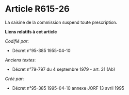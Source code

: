 # Article R615-26

La saisine de la commission suspend toute prescription.

**Liens relatifs à cet article**

_Codifié par_:

  - Décret n°95-385 1955-04-10

_Anciens textes_:

  - Décret n°79-797 du 4 septembre 1979 - art. 31 (Ab)

_Créé par_:

  - Décret n°95-385 1995-04-10 annexe JORF 13 avril 1995
